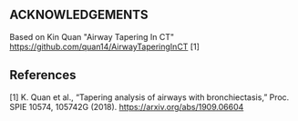 ## ACKNOWLEDGEMENTS
Based on Kin Quan "Airway Tapering In CT" https://github.com/quan14/AirwayTaperingInCT [1]

## References
[1] K. Quan et al., “Tapering analysis of airways with bronchiectasis,” Proc. SPIE 10574, 105742G (2018). https://arxiv.org/abs/1909.06604
